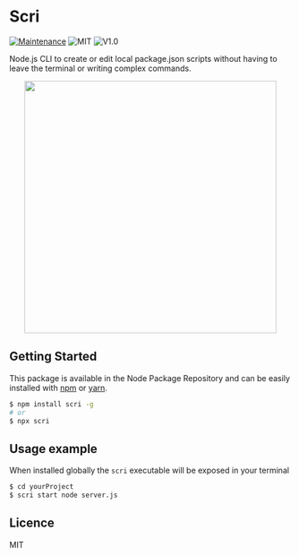 # Scri
[![Maintenance](https://img.shields.io/badge/Maintained%3F-yes-green.svg)](https://github.com/fraxken/scri/commit-activity)
![MIT](https://img.shields.io/github/license/mashape/apistatus.svg)
![V1.0](https://img.shields.io/badge/version-1.2.0-blue.svg)

Node.js CLI to create or edit local package.json scripts without having to leave the terminal or writing complex commands.

<p align="center">
    <img src="https://i.imgur.com/HCGMeEs.png" height="450">
</p>

## Getting Started
This package is available in the Node Package Repository and can be easily installed with [npm](https://docs.npmjs.com/getting-started/what-is-npm) or [yarn](https://yarnpkg.com).

```bash
$ npm install scri -g
# or
$ npx scri
```

## Usage example
When installed globally the `scri` executable will be exposed in your terminal

```bash
$ cd yourProject
$ scri start node server.js
```

## Licence
MIT
